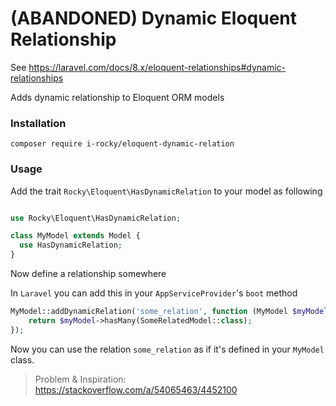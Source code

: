 # (ABANDONED) Dynamic Eloquent Relationship

See https://laravel.com/docs/8.x/eloquent-relationships#dynamic-relationships

Adds dynamic relationship to Eloquent ORM models

### Installation

`composer require i-rocky/eloquent-dynamic-relation`

### Usage

Add the trait `Rocky\Eloquent\HasDynamicRelation` to your model as following

```PHP

use Rocky\Eloquent\HasDynamicRelation;

class MyModel extends Model {
  use HasDynamicRelation;
}
```

Now define a relationship somewhere

In `Laravel` you can add this in your `AppServiceProvider`'s `boot` method

```PHP
MyModel::addDynamicRelation('some_relation', function (MyModel $myModel) {
    return $myModel->hasMany(SomeRelatedModel::class);
});
```


Now you can use the relation `some_relation` as if it's defined in your `MyModel` class.

> Problem & Inspiration: https://stackoverflow.com/a/54065463/4452100
